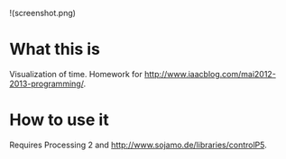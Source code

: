 !(screenshot.png)

What this is
============

Visualization of time. Homework for http://www.iaacblog.com/mai2012-2013-programming/.

How to use it
=============

Requires Processing 2 and http://www.sojamo.de/libraries/controlP5.

